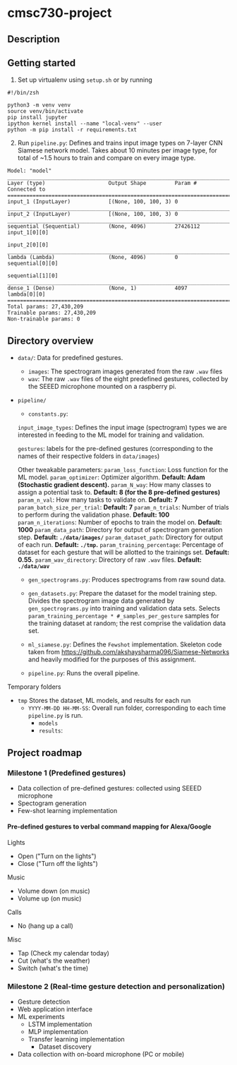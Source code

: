 # cmsc730-project

## Description 

## Getting started

1. Set up virtualenv using `setup.sh` or by running 

```
#!/bin/zsh

python3 -m venv venv 
source venv/bin/activate
pip install jupyter
ipython kernel install --name "local-venv" --user
python -m pip install -r requirements.txt
```

2. Run `pipeline.py`: Defines and trains input image types on 7-layer CNN Siamese network model. Takes about 10 minutes per image type, for total of ~1.5 hours to train and compare on every image type. 

```
Model: "model"
__________________________________________________________________________________________________
Layer (type)                    Output Shape         Param #     Connected to                     
==================================================================================================
input_1 (InputLayer)            [(None, 100, 100, 3) 0                                            
__________________________________________________________________________________________________
input_2 (InputLayer)            [(None, 100, 100, 3) 0                                            
__________________________________________________________________________________________________
sequential (Sequential)         (None, 4096)         27426112    input_1[0][0]                    
                                                                 input_2[0][0]                    
__________________________________________________________________________________________________
lambda (Lambda)                 (None, 4096)         0           sequential[0][0]                 
                                                                 sequential[1][0]                 
__________________________________________________________________________________________________
dense_1 (Dense)                 (None, 1)            4097        lambda[0][0]                     
==================================================================================================
Total params: 27,430,209
Trainable params: 27,430,209
Non-trainable params: 0
``` 

## Directory overview 
- `data/`: Data for predefined gestures. 
    - `images`: The spectrogram images generated from the raw `.wav` files
    - `wav`: The raw `.wav` files of the eight predefined gestures, collected by the SEEED microphone mounted on a raspberry pi. 

- `pipeline/` 
    - `constants.py`: 
    
    `input_image_types`: Defines the input image (spectrogram) types we are interested in feeding to the ML model for training and validation. 
    
    `gestures`: labels for the pre-defined gestures (corresponding to the names of their respective folders in `data/images`)
    
    Other tweakable parameters: 
            `param_loss_function`: Loss function for the ML model. 
            `param_optimizer`: Optimizer algorithm. 
            **Default: Adam (Stochastic gradient descent).**
            `param_N_way`: How many classes to assign a potential task to. 
            **Default: 8 (for the 8 pre-defined gestures)**
            `param_n_val`: How many tasks to validate on. 
            **Default: 7** 
            `param_batch_size_per_trial`: 
            **Default: 7**
            `param_n_trials`: Number of trials to perform during the validation phase. 
            **Default: 100** 
            `param_n_iterations`: Number of epochs to train the model on. 
            **Default: 1000**
            `param_data_path`: Directory for output of spectrogram generation step. 
            **Default: `./data/images/`**
            `param_dataset_path`: Directory for output of each run. 
            **Default: `./tmp`.**
            `param_training_percentage`: Percentage of dataset for each gesture that will be allotted to the trainings set. 
            **Default: 0.55.**
            `param_wav_directory`: Directory of raw `.wav` files. 
            **Default: `./data/wav`**
    
    - `gen_spectrograms.py`: Produces spectrograms from raw sound data. 
    
    - `gen_datasets.py`: Prepare the dataset for the model training step. Divides the spectrogram image data generated by `gen_spectrograms.py` into training and validation data sets. Selects `param_training_percentage * #_samples_per_gesture` samples for the training dataset at random; the rest comprise the validation data set. 
    
    - `ml_siamese.py`: Defines the `Fewshot` implementation. Skeleton code taken from https://github.com/akshaysharma096/Siamese-Networks and heavily modified for the purposes of this assignment.  

    - `pipeline.py`: Runs the overall pipeline. 


Temporary folders
- `tmp` Stores the dataset, ML models, and results for each run 
    - `YYYY-MM-DD HH-MM-SS`: Overall run folder, corresponding to each time `pipeline.py` is run. 
        - `models`
        - `results`: 

## Project roadmap 

### Milestone 1 (Predefined gestures)
- Data collection of pre-defined gestures: collected using SEEED microphone 
- Spectogram generation 
- Few-shot learning implementation 
#### Pre-defined gestures to verbal command mapping for Alexa/Google 

Lights
- Open ("Turn on the lights") 
- Close ("Turn off the lights")

Music
- Volume down (on music)
- Volume up (on music)

Calls
- No (hang up a call)

Misc 
- Tap (Check my calendar today)
- Cut (what's the weather)
- Switch (what's the time) 


### Milestone 2 (Real-time gesture detection and personalization)
- Gesture detection 
- Web application interface 
- ML experiments 
    - LSTM implementation 
    - MLP implementation 
    - Transfer learning implementation 
        - Dataset discovery
- Data collection with on-board microphone (PC or mobile)


